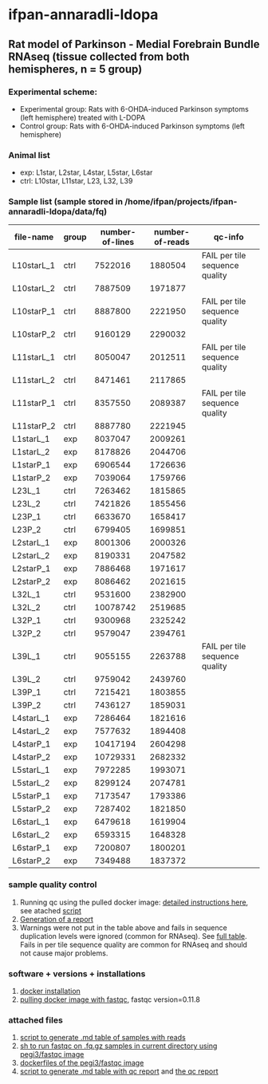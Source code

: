 # ifpan-annaradli-ldopa

## Rat model of Parkinson - Medial Forebrain Bundle RNAseq (tissue collected from both hemispheres, n = 5 group)

### Experimental scheme:

* Experimental group: Rats with 6-OHDA-induced Parkinson symptoms (left hemisphere) treated with L-DOPA
* Control group: Rats with 6-OHDA-induced Parkinson symptoms (left hemisphere)

### Animal list
* exp: L1star, L2star, L4star, L5star, L6star
* ctrl: L10star, L11star, L23, L32, L39

### Sample list (sample stored in /home/ifpan/projects/ifpan-annaradli-ldopa/data/fq)
  
 | file-name | group | number-of-lines | number-of-reads | qc-info | 
 | -------- | ------- | ------- | --------- | -----------| 
 | L10starL_1 | ctrl | 7522016 | 1880504 | FAIL per tile sequence quality  | 
 | L10starL_2 | ctrl | 7887509 | 1971877 |  | 
 | L10starP_1 | ctrl | 8887800 | 2221950 | FAIL per tile sequence quality | 
 | L10starP_2 | ctrl | 9160129 | 2290032 |  | 
 | L11starL_1 | ctrl | 8050047 | 2012511 | FAIL per tile sequence quality | 
 | L11starL_2 | ctrl | 8471461 | 2117865 |  | 
 | L11starP_1 | ctrl | 8357550 | 2089387 | FAIL per tile sequence quality | 
 | L11starP_2 | ctrl | 8887780 | 2221945 |  | 
 | L1starL_1 | exp | 8037047 | 2009261 |  | 
 | L1starL_2 | exp | 8178826 | 2044706 |  | 
 | L1starP_1 | exp | 6906544 | 1726636 |  | 
 | L1starP_2 | exp | 7039064 | 1759766 |  | 
 | L23L_1 | ctrl | 7263462 | 1815865 |  | 
 | L23L_2 | ctrl | 7421826 | 1855456 |  | 
 | L23P_1 | ctrl | 6633670 | 1658417 |  | 
 | L23P_2 | ctrl | 6799405 | 1699851 |  | 
 | L2starL_1 | exp | 8001306 | 2000326 |  | 
 | L2starL_2 | exp | 8190331 | 2047582 |  | 
 | L2starP_1 | exp | 7886468 | 1971617 |  | 
 | L2starP_2 | exp | 8086462 | 2021615 |  | 
 | L32L_1 | ctrl | 9531600 | 2382900 |  | 
 | L32L_2 | ctrl | 10078742 | 2519685 |  | 
 | L32P_1 | ctrl | 9300968 | 2325242 |  | 
 | L32P_2 | ctrl | 9579047 | 2394761 |  | 
 | L39L_1 | ctrl | 9055155 | 2263788 | FAIL per tile sequence quality | 
 | L39L_2 | ctrl | 9759042 | 2439760 |  | 
 | L39P_1 | ctrl | 7215421 | 1803855 |  | 
 | L39P_2 | ctrl | 7436127 | 1859031 |  | 
 | L4starL_1 | exp | 7286464 | 1821616 |  | 
 | L4starL_2 | exp | 7577632 | 1894408 |  | 
 | L4starP_1 | exp | 10417194 | 2604298 |  | 
 | L4starP_2 | exp | 10729331 | 2682332 |  | 
 | L5starL_1 | exp | 7972285 | 1993071 |  | 
 | L5starL_2 | exp | 8299124 | 2074781 |  | 
 | L5starP_1 | exp | 7173547 | 1793386 |  | 
 | L5starP_2 | exp | 7287402 | 1821850 |  | 
 | L6starL_1 | exp | 6479618 | 1619904 |  | 
 | L6starL_2 | exp | 6593315 | 1648328 |  | 
 | L6starP_1 | exp | 7200807 | 1800201 |  | 
 | L6starP_2 | exp | 7349488 | 1837372 |  | 


### sample quality control
1. Running qc using the pulled docker image: [detailed instructions here](https://hub.docker.com/r/pegi3s/fastqc), see atached [script](run-fastqc.sh)
2. [Generation of a report](generate-summary-qc-table.sh)
3. Warnings were not put in the table above and fails in sequence duplication levels were ignored (common for RNAseq). See [full table](qc-report.md). Fails in per tile sequence quality are common for RNAseq and should not cause major problems.

### software + versions + installations
1. [docker installation](https://gist.github.com/gosborcz/f1f3dbd7aa256e26ae1e8ce33fd30509)
2. [pulling docker image with fastqc](https://gist.github.com/gosborcz/1735c2533061354756b05154519972bf), fastqc version=0.11.8


### attached files
1. [script to generate .md table of samples with reads](generate-sample-info-table.sh)
2. [sh to run fastqc on .fq.gz samples in current directory using pegi3/fastqc image](run-fastqc.sh)
3. [dockerfiles of the pegi3/fastqc image](fastqc-dockerfile)
4. [script to generate .md table with qc report](generate-summary-qc-table.sh) and [the qc report](qc-report.md)
